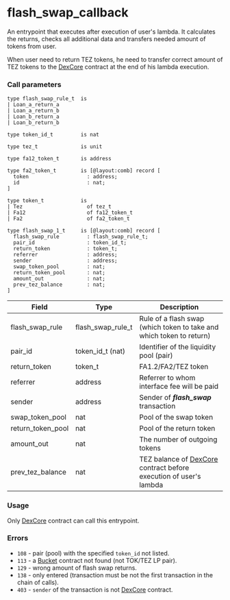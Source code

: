 # flash\_swap\_callback

An entrypoint that executes after execution of user's lambda. It calculates the returns, checks all additional data and transfers needed amount of tokens from user.

When user need to return TEZ tokens, he need to transfer correct amount of TEZ tokens to the [DexCore](../../) contract at the end of his lambda execution.

### Call parameters

```pascaligo
type flash_swap_rule_t  is
| Loan_a_return_a
| Loan_a_return_b
| Loan_b_return_a
| Loan_b_return_b

type token_id_t         is nat

type tez_t              is unit

type fa12_token_t       is address

type fa2_token_t        is [@layout:comb] record [
  token                   : address;
  id                      : nat;
]

type token_t            is
| Tez                     of tez_t
| Fa12                    of fa12_token_t
| Fa2                     of fa2_token_t

type flash_swap_1_t     is [@layout:comb] record [
  flash_swap_rule         : flash_swap_rule_t;
  pair_id                 : token_id_t;
  return_token            : token_t;
  referrer                : address;
  sender                  : address;
  swap_token_pool         : nat;
  return_token_pool       : nat;
  amount_out              : nat;
  prev_tez_balance        : nat;
]
```

| Field               | Type                 | Description                                                                 |
| ------------------- | -------------------- | --------------------------------------------------------------------------- |
| flash\_swap\_rule   | flash\_swap\_rule\_t | Rule of a flash swap (which token to take and which token to return)        |
| pair\_id            | token\_id\_t (nat)   | Identifier of the liquidity pool (pair)                                     |
| return\_token       | token\_t             | FA1.2/FA2/TEZ token                                                         |
| referrer            | address              | Referrer to whom interface fee will be paid                                 |
| sender              | address              | Sender of _**flash\_swap**_ transaction                                     |
| swap\_token\_pool   | nat                  | Pool of the swap token                                                      |
| return\_token\_pool | nat                  | Pool of the return token                                                    |
| amount\_out         | nat                  | The number of outgoing tokens                                               |
| prev\_tez\_balance  | nat                  | TEZ balance of [DexCore](../../) contract before execution of user's lambda |

### Usage

Only [DexCore](../../) contract can call this entrypoint.

### Errors

* `108` - pair (pool) with the specified `token_id` not listed.
* `113` - a [Bucket](../../../bucket-contract/) contract not found (not TOK/TEZ LP pair).
* `129` - wrong amount of flash swap returns.
* `138` - only entered (transaction must be not the first transaction in the chain of calls).
* `403` - `sender` of the transaction is not [DexCore](../../) contract.
